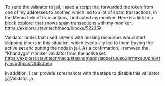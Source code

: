 To send the validator to jail, I used a script that forwarded the token from one of my addresses to another, which led to a lot of spam transactions, in the Memo field of transactions, I indicated my moniker. Here is a link to a block explorer that shows spam transactions with my moniker:
https://explorer.stavr.tech/haqq/blocks/522259

Validator nodes that used servers with missing resources would start skipping blocks in this situation, which eventually led to them leaving the active set and putting the node in jail.
As a confirmation, I removed the "Khandyga" moniker validator from the active set: https://explorer.stavr.tech/haqq/staking/haqqvaloper138s62phmfks30ph84fjylncg0hpcsfz94kdtem

In addition, I can provide screenshots with the steps to disable this validator
![Validator jail](https://user-images.githubusercontent.com/80420219/196031426-9365ee85-ee61-473e-81a0-7618d4da7000.png)
